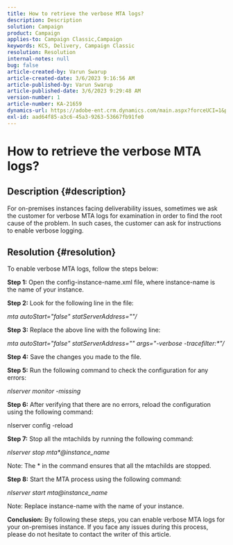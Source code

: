 ```yaml
---
title: How to retrieve the verbose MTA logs?
description: Description
solution: Campaign
product: Campaign
applies-to: Campaign Classic,Campaign
keywords: KCS, Delivery, Campaign Classic
resolution: Resolution
internal-notes: null
bug: false
article-created-by: Varun Swarup
article-created-date: 3/6/2023 9:16:56 AM
article-published-by: Varun Swarup
article-published-date: 3/6/2023 9:29:48 AM
version-number: 1
article-number: KA-21659
dynamics-url: https://adobe-ent.crm.dynamics.com/main.aspx?forceUCI=1&pagetype=entityrecord&etn=knowledgearticle&id=41c4aca0-ffbb-ed11-83ff-6045bd006149
exl-id: aad64f85-a3c6-45a3-9263-53667fb91fe0
---
```

# How to retrieve the verbose MTA logs?

## Description {#description}

For on-premises instances facing deliverability issues, sometimes we ask the customer for verbose MTA logs for examination in order to find the root cause of the problem. In such cases, the customer can ask for instructions to enable verbose logging.

## Resolution {#resolution}


To enable verbose MTA logs, follow the steps below:

<b>Step 1:</b>
Open the config-instance-name.xml file, where instance-name is the name of your instance.

<b>Step 2:</b>
Look for the following line in the file:

*mta autoStart="false" statServerAddress=""/*

<b>Step 3:</b>
Replace the above line with the following line:

*mta autoStart="false" statServerAddress="" args="-verbose -tracefilter:\*"/*

<b>Step 4:</b>
Save the changes you made to the file.

<b>Step 5:</b>
Run the following command to check the configuration for any errors:

*nlserver monitor -missing*

<b>Step 6:</b>
After verifying that there are no errors, reload the configuration using the following command:

nlserver config -reload

<b>Step 7:</b>
Stop all the mtachilds by running the following command:

*nlserver stop mta\*@instance_name*

Note: The \* in the command ensures that all the mtachilds are stopped.

<b>Step 8:</b>
Start the MTA process using the following command:

*nlserver start mta@instance_name*

Note: Replace instance-name with the name of your instance.

<b>Conclusion:</b>
By following these steps, you can enable verbose MTA logs for your on-premises instance. If you face any issues during this process, please do not hesitate to contact the writer of this article.
